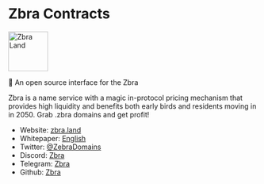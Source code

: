 # Zbra Contracts
<img src="https://user-images.githubusercontent.com/116644432/200467196-d6a03660-2c7d-46a3-b792-79efb0ea5587.png" alt="Zbra Land" style="width: 80px;">

🌿 An open source interface for the Zbra

Zbra is a name service with a magic in-protocol pricing mechanism that provides high liquidity and benefits both early birds and residents moving in in 2050. Grab .zbra domains and get profit!

- Website: [zbra.land](https://zbra.land/)
- Whitepaper: [English](https://mirror.xyz/zbraland.eth)
- Twitter: [@ZebraDomains](https://twitter.com/ZebraDomains)
- Discord: [Zbra](https://discord.gg/U2taE4Nh)
- Telegram: [Zbra](https://t.me/+3BxK4te9sSljM2Ex)
- Github: [Zbra](https://github.com/ZbraLand)
